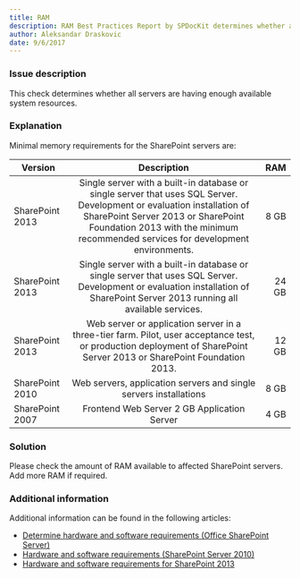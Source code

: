 ```yaml
---
title: RAM
description: RAM Best Practices Report by SPDocKit determines whether all servers are having enough available system resources.
author: Aleksandar Draskovic
date: 9/6/2017
---
```

### Issue description

This check determines whether all servers are having enough available system resources.

### Explanation

Minimal memory requirements for the SharePoint servers are:

Version | Description | RAM
--------- |:---------:| ---------:
SharePoint 2013|Single server with a built-in database or single server that uses SQL Server. Development or evaluation installation of SharePoint Server 2013 or SharePoint Foundation 2013 with the minimum recommended services for development environments.|	8 GB
SharePoint 2013|Single server with a built-in database or single server that uses SQL Server. Development or evaluation installation of SharePoint Server 2013 running all available services.|	24 GB
SharePoint 2013|Web server or application server in a three-tier farm. Pilot, user acceptance test, or production deployment of SharePoint Server 2013 or SharePoint Foundation 2013.|	12 GB
SharePoint 2010|	Web servers, application servers and single servers installations|	8 GB
SharePoint 2007|	Frontend Web Server	2 GB Application Server|	4 GB

### Solution

Please check the amount of RAM available to affected SharePoint servers. Add more RAM if required.

### Additional information

Additional information can be found in the following articles:

* [Determine hardware and software requirements (Office SharePoint Server)](https://technet.microsoft.com/en-US/library/cc262485(v=office.12).aspx)
* [Hardware and software requirements (SharePoint Server 2010)](https://technet.microsoft.com/en-us/library/cc262485(office.14).aspx)
* [Hardware and software requirements for SharePoint 2013](https://technet.microsoft.com/en-US/library/cc262485.aspx)